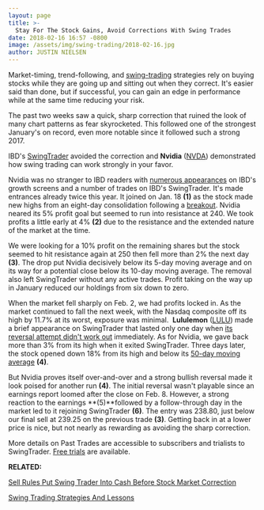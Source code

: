 ```yaml
---
layout: page
title: >-
  Stay For The Stock Gains, Avoid Corrections With Swing Trades
date: 2018-02-16 16:57 -0800
image: /assets/img/swing-trading/2018-02-16.jpg
author: JUSTIN NIELSEN
---
```






Market-timing, trend-following, and [swing-trading](https://www.investors.com/ibd-university/swing-trading/) strategies rely on buying stocks while they are going up and sitting out when they correct. It's easier said than done, but if successful, you can gain an edge in performance while at the same time reducing your risk.




 The past two weeks saw a quick, sharp correction that ruined the look of many chart patterns as fear skyrocketed. This followed one of the strongest January's on record, even more notable since it followed such a strong 2017.


IBD's [SwingTrader](http://shop.investors.com/offer/splashresponsive.aspx?id=SwingTrader&src=A011LPH) avoided the correction and **Nvidia** ([NVDA](https://research.investors.com/quote.aspx?symbol=NVDA)) demonstrated how swing trading can work strongly in your favor.


Nvidia was no stranger to IBD readers with [numerous appearances](https://www.investors.com/how-to-invest/investors-corner/why-did-top-chip-stock-nvidia-rank-1st-in-this-growth-stock-screen/) on IBD's growth screens and a number of trades on IBD's SwingTrader. It's made entrances already twice this year. It joined on Jan. 18 **(1)** as the stock made new highs from an eight-day consolidation following a [breakout](https://www.investors.com/ibd-university/how-to-buy/when-to-buy/). Nvidia neared its 5% profit goal but seemed to run into resistance at 240. We took profits a little early at 4% **(2)** due to the resistance and the extended nature of the market at the time.


We were looking for a 10% profit on the remaining shares but the stock seemed to hit resistance again at 250 then fell more than 2% the next day **(3)**. The drop put Nvidia decisively below its 5-day moving average and on its way for a potential close below its 10-day moving average. The removal also left SwingTrader without any active trades. Profit taking on the way up in January reduced our holdings from six down to zero.


When the market fell sharply on Feb. 2, we had profits locked in. As the market continued to fall the next week, with the Nasdaq composite off its high by 11.7% at its worst, exposure was minimal.  **Lululemon** ([LULU](https://research.investors.com/quote.aspx?symbol=LULU)) made a brief appearance on SwingTrader that lasted only one day when [its reversal attempt didn't work out](https://www.investors.com/research/swing-trading/sell-rules-put-swing-trader-cash-stock-market-correction/) immediately. As for Nvidia, we gave back more than 3% from its high when it exited SwingTrader. Three days later, the stock opened down 18% from its high and below its [50-day moving average](https://www.investors.com/how-to-invest/investors-corner/50-day-moving-average/) **(4)**.


But Nvidia proves itself over-and-over and a strong bullish reversal made it look poised for another run **(4)**. The initial reversal wasn't playable since an earnings report loomed after the close on Feb. 8. However, a strong reaction to the earnings **(5)**followed by a follow-through day in the market led to it rejoining SwingTrader **(6)**. The entry was 238.80, just below our final sell at 239.25 on the previous trade **(3)**. Getting back in at a lower price is nice, but not nearly as rewarding as avoiding the sharp correction.


More details on Past Trades are accessible to subscribers and trialists to SwingTrader. [Free trials](http://shop.investors.com/offer/splashresponsive.aspx?id=SwingTrader&src=A011LPH) are available.


**RELATED:**


[Sell Rules Put Swing Trader Into Cash Before Stock Market Correction](https://www.investors.com/research/swing-trading/sell-rules-put-swing-trader-cash-stock-market-correction/)


 [Swing Trading Strategies And Lessons](https://www.investors.com/ibd-university/swing-trading/)




